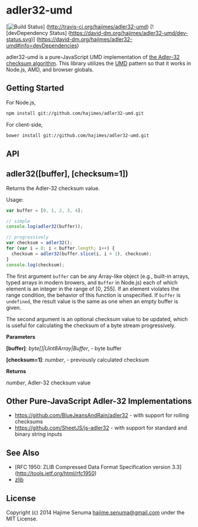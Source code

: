 # adler32-umd
[![Build Status](https://travis-ci.org/hajimes/adler32-umd.svg?branch=master)]
(http://travis-ci.org/hajimes/adler32-umd)
[![devDependency Status]
(https://david-dm.org/hajimes/adler32-umd/dev-status.svg)]
(https://david-dm.org/hajimes/adler32-umd#info=devDependencies)

adler32-umd is a pure-JavaScript UMD implementation of
[the Adler-32 checksum algorithm](https://en.wikipedia.org/wiki/Adler-32).
This library utilizes the [UMD](https://github.com/umdjs/umd) pattern
so that it works in Node.js, AMD, and browser globals.

## Getting Started
For Node.js,
```bash
npm install git://github.com/hajimes/adler32-umd.git
```

For client-side,
```bash
bower install git://github.com/hajimes/adler32-umd.git
```

## API

adler32(\[buffer\], \[checksum=1\])
-----------------------------------
Returns the Adler-32 checksum value.

Usage:
```javascript
var buffer = [0, 1, 2, 3, 4];

// simple
console.log(adler32(buffer));

// progressively
var checksum = adler32();
for (var i = 0; i < buffer.length; i++) {
  checksum = adler32(buffer.slice(i, i + 1), checksum);
}
console.log(checksum);
```

The first argument `buffer` can be any Array-like object
(e.g., built-in arrays, typed arrays in modern browers,
and `Buffer` in Node.js)
each of which element is an integer in the range of [0, 255].
If an element violates the range condition,
the behavior of this function is unspecified.
If `buffer` is `undefined`,
the result value is the same as one when an empty buffer is given.

The second argument is an optional checksum value to be updated,
which is useful for calculating the checksum of a byte stream
progressively.



**Parameters**

**[buffer]**:  *byte[]|Uint8Array|Buffer*,  - byte buffer

**[checksum=1]**:  *number*,  - previously calculated checksum

**Returns**

*number*,  Adler-32 checksum value


## Other Pure-JavaScript Adler-32 Implementations
- https://github.com/BlueJeansAndRain/adler32 -
  with support for rolling checksums
- https://github.com/SheetJS/js-adler32 -
  with support for standard and binary string inputs

## See Also
- [RFC 1950: ZLIB Compressed Data Format Specification version 3.3]
  (http://tools.ietf.org/html/rfc1950)
- [zlib](http://www.zlib.net/)

## License
Copyright (c) 2014 Hajime Senuma <hajime.senuma@gmail.com>
under the MIT License.
